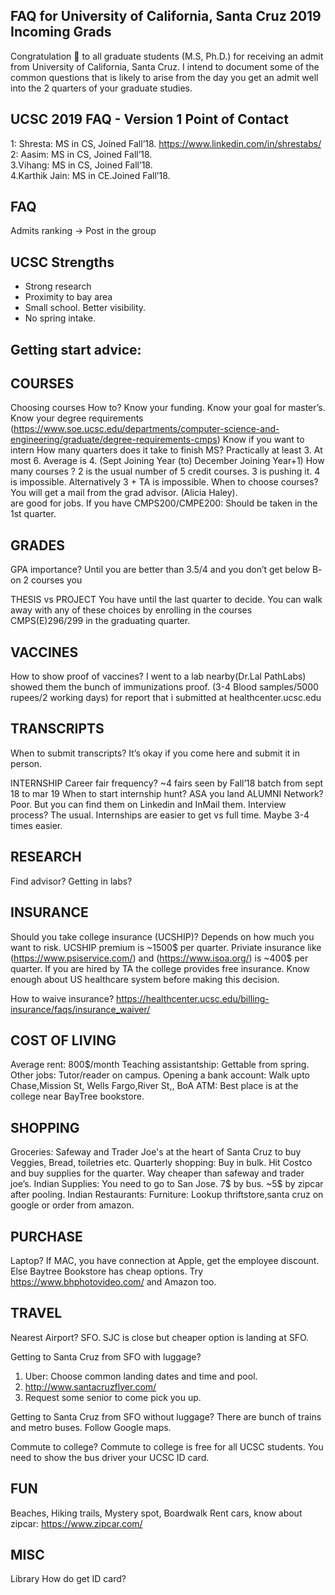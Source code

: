 ## FAQ for University of California, Santa Cruz 2019 Incoming Grads

Congratulation :clap: to all graduate students (M.S, Ph.D.) for receiving an admit from University of California, Santa Cruz. I intend to document some of the common questions that is likely to arise from the day you get an admit well into the 2 quarters of your graduate studies. 

UCSC 2019 FAQ - Version 1
Point of Contact
-----------
1: Shresta: MS in CS, Joined Fall’18. https://www.linkedin.com/in/shrestabs/  <br />
2: Aasim: MS in CS, Joined Fall’18. <br />
3.Vihang: MS in CS, Joined Fall’18.  <br />
4.Karthik Jain: MS in CE.Joined Fall’18.  <br />

FAQ
------
Admits ranking -> Post in the group

UCSC Strengths
------
- Strong research
- Proximity to bay area
- Small school. Better visibility.
- No spring intake. 

Getting start advice:
------

COURSES
------
Choosing courses How to?  Know your funding. Know your goal for master’s. Know your degree requirements (https://www.soe.ucsc.edu/departments/computer-science-and-engineering/graduate/degree-requirements-cmps) Know if you want to intern
How many quarters does it take to finish MS? Practically at least 3. At most 6. Average is 4. (Sept Joining Year (to) December Joining Year+1)
How many courses ? 2 is the usual number of 5 credit courses. 3 is pushing it. 4 is impossible. Alternatively 3 + TA is impossible. 
When to choose courses? You will get a mail from the grad advisor. (Alicia Haley).  
are good for jobs. If you have 
CMPS200/CMPE200: Should be taken in the 1st quarter. 


GRADES
------
GPA importance? Until you are better than 3.5/4 and you don’t get below B- on 2 courses you

THESIS vs PROJECT
You have until the last quarter to decide. You can walk away with any of these choices by enrolling in the courses CMPS(E)296/299 in the graduating quarter. 

VACCINES
------
How to show proof of vaccines? I went to a lab nearby(Dr.Lal PathLabs) showed them the bunch of immunizations proof. (3-4 Blood samples/5000 rupees/2 working days) for report that i submitted at healthcenter.ucsc.edu 


TRANSCRIPTS
------
When to submit transcripts? It’s okay if you come here and submit it in person.

INTERNSHIP
Career fair frequency? ~4 fairs seen by Fall’18 batch from sept 18 to mar 19
When to start internship hunt? ASA you land
ALUMNI Network? Poor. But you can find them on Linkedin and InMail them.
Interview process? The usual. Internships are easier to get vs full time. Maybe 3-4 times easier. 


RESEARCH
------
Find advisor?
Getting in labs?


INSURANCE
------
Should you take college insurance (UCSHIP)? Depends on how much you want to risk. UCSHIP premium is ~1500$ per quarter. Priviate insurance like (https://www.psiservice.com/) and (https://www.isoa.org/) is ~400$ per quarter. If you are hired by TA the college provides free insurance. Know enough about US healthcare system before making this decision. 

How to waive insurance? https://healthcenter.ucsc.edu/billing-insurance/faqs/insurance_waiver/


COST OF LIVING
------
Average rent: 800$/month
Teaching assistantship: Gettable from spring. 
Other jobs: Tutor/reader on campus. 
Opening a bank account: Walk upto Chase,Mission St, Wells Fargo,River St,, BoA 
ATM: Best place is at the college near BayTree bookstore. 

SHOPPING
------
Groceries: Safeway and Trader Joe's at the heart of Santa Cruz to buy Veggies, Bread, toiletries etc.
Quarterly shopping: Buy in bulk. Hit Costco and buy supplies for the quarter. Way cheaper than safeway and trader joe’s.
Indian Supplies: You need to go to San Jose. 7$ by bus. ~5$ by zipcar after pooling.
Indian Restaurants: 
Furniture: Lookup thriftstore,santa cruz on google or order from amazon. 

PURCHASE
------
Laptop? If MAC, you have connection at Apple, get the employee discount. Else Baytree Bookstore has cheap options. Try https://www.bhphotovideo.com/ and Amazon too. 

TRAVEL
------
Nearest Airport?
SFO. SJC is close but cheaper option is landing at SFO. 

Getting to Santa Cruz from SFO with luggage? 
1. Uber: Choose common landing dates and time and pool.
2. http://www.santacruzflyer.com/ 
3. Request some senior to come pick you up.

Getting to Santa Cruz from SFO without luggage? 
There are bunch of trains and metro buses. Follow Google maps.  

Commute to college? Commute to college is free for all UCSC students. You need to show the bus driver your UCSC ID card. 
 
FUN
------
Beaches, Hiking trails, Mystery spot, Boardwalk
Rent cars, know about zipcar: https://www.zipcar.com/ 

MISC
------
Library
How do get ID card? 


<!-- .You can use the [editor on GitHub](https://github.com/shrestabs/ucsc-incominggrad/edit/master/README.md) to maintain and preview the content for your website in Markdown files. -->

<!--
### Markdown

Markdown is a lightweight and easy-to-use syntax for styling your writing. It includes conventions for

```markdown
Syntax highlighted code block

# Header 1
## Header 2
### Header 3

- Bulleted
- List

1. Numbered
2. List

**Bold** and _Italic_ and `Code` text

[Link](url) and ![Image](src)
```

 
Whenever you commit to this repository, GitHub Pages will run [Jekyll](https://jekyllrb.com/) to rebuild the pages in your site, from the content in your Markdown files.



For more details see [GitHub Flavored Markdown](https://guides.github.com/features/mastering-markdown/).

### Jekyll Themes

Your Pages site will use the layout and styles from the Jekyll theme you have selected in your [repository settings](https://github.com/shrestabs/ucsc-incominggrad/settings). The name of this theme is saved in the Jekyll `_config.yml` configuration file.

### Support or Contact

Having trouble with Pages? Check out our [documentation](https://help.github.com/categories/github-pages-basics/) or [contact support](https://github.com/contact) and we’ll help you sort it out.
-->